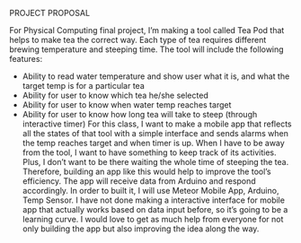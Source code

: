 PROJECT PROPOSAL

For Physical Computing final project, I’m making a tool called Tea Pod that helps to make tea the correct way. Each type of tea requires different brewing temperature and steeping time. The tool will include the following features:
* Ability to read water temperature and show user what it is, and what the target temp is for a particular tea
* Ability for user to know which tea he/she selected
* Ability for user to know when water temp reaches target  
* Ability for user to know how long tea will take to steep (through interactive timer)
For this class, I want to make a mobile app that reflects all the states of that tool with a simple interface and sends alarms when the temp reaches target and when timer is up. When I have to be away from the tool, I want to have something to keep track of its activities. Plus, I don’t want to be there waiting the whole time of steeping the tea. Therefore, building an app like this would help to improve the tool’s efficiency. The app will receive data from Arduino and respond accordingly. In order to built it, I will use Meteor Mobile App, Arduino, Temp Sensor. I have not done making a interactive interface for mobile app that actually works based on data input before, so it’s going to be a learning curve. I would love to get as much help from everyone for not only building the app but also improving the idea along the way. 
